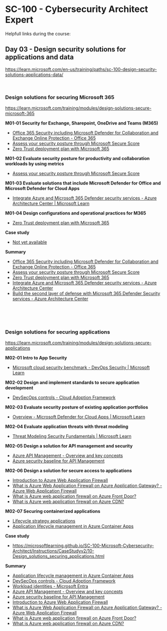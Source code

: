 
# SC-100 - Cybersecurity Architect Expert

Helpfull links during the course:

## Day 03 - Design security solutions for applications and data
https://learn.microsoft.com/en-us/training/paths/sc-100-design-security-solutions-applications-data/

<br>

### Design solutions for securing Microsoft 365 <br>
https://learn.microsoft.com/training/modules/design-solutions-secure-microsoft-365

<B>M01-01 Security for Exchange, Sharepoint, OneDrive and Teams (M365)</B>
- [Office 365 Security including Microsoft Defender for Collaboration and Exchange Online Protection - Office 365](https://learn.microsoft.com/microsoft-365/security/office-365-security/microsoft-defender-for-office-365-product-overview?view=o365-worldwide)
- [Assess your security posture through Microsoft Secure Score](https://learn.microsoft.com/microsoft-365/security/defender/microsoft-secure-score-improvement-actions?view=o365-worldwide)
- [Zero Trust deployment plan with Microsoft 365](https://learn.microsoft.com/microsoft-365/security/microsoft-365-zero-trust?view=o365-worldwide)

<B>M01-02 Evaluate security posture for productivity and collaboration workloads by using metrics</B>
- [Assess your security posture through Microsoft Secure Score](https://learn.microsoft.com/microsoft-365/security/defender/microsoft-secure-score-improvement-actions?view=o365-worldwide)

<B>M01-03 Evaluate solutions that include Microsoft Defender for Office and Microsoft Defender for Cloud Apps</B>
- [Integrate Azure and Microsoft 365 Defender security services - Azure Architecture Center | Microsoft Learn](https://learn.microsoft.com/en-us/azure/architecture/solution-ideas/articles/microsoft-365-defender-security-integrate-azure)

<B>M01-04 Design configurations and operational practices for M365</B>
- [Zero Trust deployment plan with Microsoft 365](https://learn.microsoft.com/microsoft-365/security/microsoft-365-zero-trust?view=o365-worldwide)

<B>Case study</B>
- [Not yet available](https://microsoftlearning.github.io/SC-100-Microsoft-Cybersecurity-Architect/Instructions/CaseStudyv2/09-Design_solutions_securing_Microsoft_365.html)

<B>Summary</B>
- [Office 365 Security including Microsoft Defender for Collaboration and Exchange Online Protection - Office 365](https://learn.microsoft.com/microsoft-365/security/office-365-security/microsoft-defender-for-office-365-product-overview?view=o365-worldwide)
- [Assess your security posture through Microsoft Secure Score](https://learn.microsoft.com/microsoft-365/security/defender/microsoft-secure-score-improvement-actions?view=o365-worldwide)
- [Zero Trust deployment plan with Microsoft 365](https://learn.microsoft.com/microsoft-365/security/microsoft-365-zero-trust?view=o365-worldwide)
- [Integrate Azure and Microsoft 365 Defender security services - Azure Architecture Center](https://learn.microsoft.com/azure/architecture/solution-ideas/articles/microsoft-365-defender-security-integrate-azure)
- [Build the second layer of defense with Microsoft 365 Defender Security services - Azure Architecture Center](https://learn.microsoft.com/azure/architecture/solution-ideas/articles/microsoft-365-defender-build-second-layer-defense)

<br>
<br>
<br>

### Design solutions for securing applications <Br>
https://learn.microsoft.com/training/modules/design-solutions-secure-applications

<B>M02-01 Intro to App Security</B>
- [Microsoft cloud security benchmark - DevOps Security | Microsoft Learn](https://learn.microsoft.com/en-us/security/benchmark/azure/mcsb-devops-security)

<B>M02-02 Design and implement standards to secure application development</B>
- [DevSecOps controls - Cloud Adoption Framework](https://learn.microsoft.com/azure/cloud-adoption-framework/secure/devsecops-controls)

<B>M02-03 Evaluate security posture of existing application portfolios</B>
- [Overview - Microsoft Defender for Cloud Apps | Microsoft Learn](https://learn.microsoft.com/en-us/defender-cloud-apps/what-is-defender-for-cloud-apps)

<B>M02-04 Evaluate application threats with threat modeling</B>
- [Threat Modeling Security Fundamentals | Microsoft Learn](https://learn.microsoft.com/en-us/training/paths/tm-threat-modeling-fundamentals)

<B>M02-05 Design a solution for API management and security</B>
- [Azure API Management - Overview and key concepts](https://learn.microsoft.com/azure/api-management/api-management-key-concepts)
- [Azure security baseline for API Management](https://learn.microsoft.com/security/benchmark/azure/baselines/api-management-security-baseline)

<B>M02-06 Design a solution for secure access to applications</B>
- [Introduction to Azure Web Application Firewall](https://learn.microsoft.com/azure/web-application-firewall/overview)
- [What is Azure Web Application Firewall on Azure Application Gateway? - Azure Web Application Firewall](https://learn.microsoft.com/azure/web-application-firewall/ag/ag-overview)
- [What is Azure web application firewall on Azure Front Door?](https://learn.microsoft.com/azure/web-application-firewall/afds/afds-overview)
- [What is Azure web application firewall on Azure CDN?](https://learn.microsoft.com/azure/web-application-firewall/cdn/cdn-overview)

<B>M02-07 Securing containerized applications</B>
- [Lifecycle strategy applications](https://learn.microsoft.com/en-us/training/modules/design-solutions-secure-applications/5-design-security-lifecycle-strategy-applications)
- [Application lifecycle management in Azure Container Apps](https://learn.microsoft.com/azure/container-apps/application-lifecycle-management)

<B>Case study</B>
- https://microsoftlearning.github.io/SC-100-Microsoft-Cybersecurity-Architect/Instructions/CaseStudyv2/10-Design_solutions_securing_applications.html

<B>Summary</B>
- [Application lifecycle management in Azure Container Apps](https://learn.microsoft.com/azure/container-apps/application-lifecycle-management)
- [DevSecOps controls - Cloud Adoption Framework](https://learn.microsoft.com/azure/cloud-adoption-framework/secure/devsecops-controls)
- [Workload identities - Microsoft Entra](https://learn.microsoft.com/azure/active-directory/workload-identities/workload-identities-overview)
- [Azure API Management - Overview and key concepts](https://learn.microsoft.com/azure/api-management/api-management-key-concepts)
- [Azure security baseline for API Management](https://learn.microsoft.com/security/benchmark/azure/baselines/api-management-security-baseline)
- [Introduction to Azure Web Application Firewall](https://learn.microsoft.com/azure/web-application-firewall/overview)
- [What is Azure Web Application Firewall on Azure Application Gateway? - Azure Web Application Firewall](https://learn.microsoft.com/azure/web-application-firewall/ag/ag-overview)
- [What is Azure web application firewall on Azure Front Door?](https://learn.microsoft.com/azure/web-application-firewall/afds/afds-overview)
- [What is Azure web application firewall on Azure CDN?](https://learn.microsoft.com/azure/web-application-firewall/cdn/cdn-overview)


<br>
<br>
<br>
